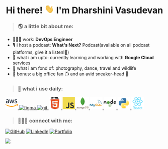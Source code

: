 <h1 align="center">Hi there! <img  src="https://raw.githubusercontent.com/ABSphreak/ABSphreak/master/gifs/Hi.gif" width="30px"> I'm Dharshini Vasudevan</h1>

> ### 🌎 a little bit about me:
- 👩🏻‍💻 work: **DevOps Engineer**
- 🎙️ i host a podcast: **What's Next?** Podcast(available on all podcast platforms, give it a listen!👀)
- 🎯 what i am upto: currently learning and working with **Google Cloud** services
- 📸 what i am fond of: photography, dance, travel and wildlife
- 🫢 bonus: a big office fan 📺 and an avid sneaker-head 👟

> ### 👾 what i use daily:

<p align="left">
  <a href="https://aws.amazon.com" target="_blank" rel="noreferrer">
    <img src="https://raw.githubusercontent.com/devicons/devicon/master/icons/amazonwebservices/amazonwebservices-original-wordmark.svg" alt="aws" width="40" height="40"/>
  </a>
  <a href="https://www.figma.com/" target="_blank" rel="noreferrer">
    <img src="https://www.vectorlogo.zone/logos/figma/figma-icon.svg" alt="figma" width="40" height="40"/>
  </a>
  <a href="https://git-scm.com/" target="_blank" rel="noreferrer">
    <img src="https://www.vectorlogo.zone/logos/git-scm/git-scm-icon.svg" alt="git" width="40" height="40"/>
  </a>
  <a href="https://www.w3.org/html/" target="_blank" rel="noreferrer">
    <img src="https://raw.githubusercontent.com/devicons/devicon/master/icons/html5/html5-original-wordmark.svg" alt="html5" width="40" height="40"/>
  </a>
  <a href="https://developer.mozilla.org/en-US/docs/Web/JavaScript" target="_blank" rel="noreferrer">
    <img src="https://raw.githubusercontent.com/devicons/devicon/master/icons/javascript/javascript-original.svg" alt="javascript" width="40" height="40"/>
  </a>
  <a href="https://www.mongodb.com/" target="_blank" rel="noreferrer">
    <img src="https://raw.githubusercontent.com/devicons/devicon/master/icons/mongodb/mongodb-original-wordmark.svg" alt="mongodb" width="40" height="40"/>
  </a>
  <a href="https://www.mysql.com/" target="_blank" rel="noreferrer">
    <img src="https://raw.githubusercontent.com/devicons/devicon/master/icons/mysql/mysql-original-wordmark.svg" alt="mysql" width="40" height="40"/>
  </a>
  <a href="https://nodejs.org" target="_blank" rel="noreferrer">
    <img src="https://raw.githubusercontent.com/devicons/devicon/master/icons/nodejs/nodejs-original-wordmark.svg" alt="nodejs" width="40" height="40"/>
  </a>
  <a href="https://www.python.org" target="_blank" rel="noreferrer">
    <img src="https://raw.githubusercontent.com/devicons/devicon/master/icons/python/python-original.svg" alt="python" width="40" height="40"/>
  </a>
  <a href="https://reactjs.org/" target="_blank" rel="noreferrer">
    <img src="https://raw.githubusercontent.com/devicons/devicon/master/icons/react/react-original-wordmark.svg" alt="react" width="40" height="40"/>
  </a>
</p>

> ### 🙋🏻‍♀️ connect with me:
[![GitHub](https://img.shields.io/badge/GitHub-100000?style=for-the-badge&logo=github&logoColor=white)](https://github.com/dharshx)
[![LinkedIn](https://img.shields.io/badge/LinkedIn-0077B5?style=for-the-badge&logo=linkedin&logoColor=white)](https://www.linkedin.com/in/dharshini-vasudevan/)
[![Portfolio](https://img.shields.io/badge/Portfolio-255E63?style=for-the-badge&logo=About.me&logoColor=white)](https://dharshinivasudevan.com)

<p align="left">
  <img src="https://media.giphy.com/media/dsKnRuALlWsZG/giphy.gif" width="450">
</p>




